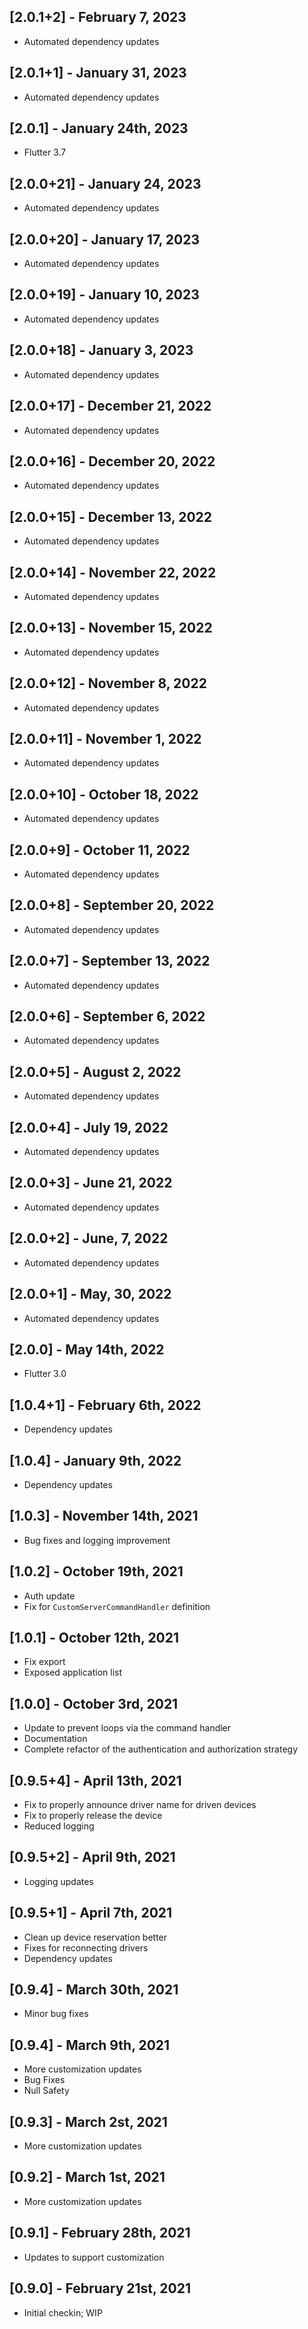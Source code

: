 ## [2.0.1+2] - February 7, 2023

* Automated dependency updates


## [2.0.1+1] - January 31, 2023

* Automated dependency updates


## [2.0.1] - January 24th, 2023

* Flutter 3.7


## [2.0.0+21] - January 24, 2023

* Automated dependency updates


## [2.0.0+20] - January 17, 2023

* Automated dependency updates


## [2.0.0+19] - January 10, 2023

* Automated dependency updates


## [2.0.0+18] - January 3, 2023

* Automated dependency updates


## [2.0.0+17] - December 21, 2022

* Automated dependency updates


## [2.0.0+16] - December 20, 2022

* Automated dependency updates


## [2.0.0+15] - December 13, 2022

* Automated dependency updates


## [2.0.0+14] - November 22, 2022

* Automated dependency updates


## [2.0.0+13] - November 15, 2022

* Automated dependency updates


## [2.0.0+12] - November 8, 2022

* Automated dependency updates


## [2.0.0+11] - November 1, 2022

* Automated dependency updates


## [2.0.0+10] - October 18, 2022

* Automated dependency updates


## [2.0.0+9] - October 11, 2022

* Automated dependency updates


## [2.0.0+8] - September 20, 2022

* Automated dependency updates


## [2.0.0+7] - September 13, 2022

* Automated dependency updates


## [2.0.0+6] - September 6, 2022

* Automated dependency updates


## [2.0.0+5] - August 2, 2022

* Automated dependency updates


## [2.0.0+4] - July 19, 2022

* Automated dependency updates


## [2.0.0+3] - June 21, 2022

* Automated dependency updates


## [2.0.0+2] - June, 7, 2022

* Automated dependency updates


## [2.0.0+1] - May, 30, 2022

* Automated dependency updates


## [2.0.0] - May 14th, 2022

* Flutter 3.0


## [1.0.4+1] - February 6th, 2022

* Dependency updates


## [1.0.4] - January 9th, 2022

* Dependency updates


## [1.0.3] - November 14th, 2021

* Bug fixes and logging improvement


## [1.0.2] - October 19th, 2021

* Auth update
* Fix for `CustomServerCommandHandler` definition


## [1.0.1] - October 12th, 2021

* Fix export
* Exposed application list


## [1.0.0] - October 3rd, 2021

* Update to prevent loops via the command handler
* Documentation
* Complete refactor of the authentication and authorization strategy


## [0.9.5+4] - April 13th, 2021

* Fix to properly announce driver name for driven devices
* Fix to properly release the device
* Reduced logging


## [0.9.5+2] - April 9th, 2021

* Logging updates


## [0.9.5+1] - April 7th, 2021

* Clean up device reservation better
* Fixes for reconnecting drivers
* Dependency updates


## [0.9.4] - March 30th, 2021

* Minor bug fixes


## [0.9.4] - March 9th, 2021

* More customization updates
* Bug Fixes
* Null Safety


## [0.9.3] - March 2st, 2021

* More customization updates


## [0.9.2] - March 1st, 2021

* More customization updates


## [0.9.1] - February 28th, 2021

* Updates to support customization


## [0.9.0] - February 21st, 2021

* Initial checkin; WIP























